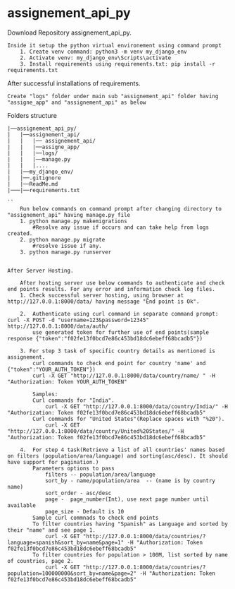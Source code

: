 # assignement_api_py

Download Repository assignement_api_py.

    Inside it setup the python virtual environement using command prompt
    	1. Create venv command: python3 -m venv my_django_env
    	2. Activate venv: my_django_env\Scripts\activate
    	3. Install requirements using requirements.txt: pip install -r requirements.txt


After successful installations of requirements.

	Create "logs" folder under main sub "assignement_api" folder having "assigne_app" and "assignement_api" as below

Folders structure

```
|──assignement_api_py/
|	|──assignement_api/
|	|	|── assignement_api/
|	|	|──assigne_app/
|	|	|──logs/
|	|	|──manage.py
|	|	|....
|	|──my_django_env/
|   |──.gitignore
|   |──ReadMe.md
|───|──requirements.txt

``
	Run below commands on command prompt after changing directory to "assignement_api" having manage.py file
	1. python manage.py makemigrations
		#Resolve any issue if occurs and can take help from logs created.
	2. python manage.py migrate
		#resolve issue if any.
	3. python manage.py runserver


After Server Hosting.
	
	After hosting server use below commands to authenticate and check end points results. For any error and information check log files.
	1. Check successful server hosting, using browser at http://127.0.0.1:8000/data/ having message "End point is Ok".
	
	2.  Authenticate using curl command in separate command prompt:  curl -X POST -d "username=123&password=12345" http://127.0.0.1:8000/data/auth/
		use generated token for further use of end points(sample response {"token":"f02fe13f0bcd7e86c453bd18dc6ebeff68bcadb5"})

	3. For step 3 task of specific country details as mentioned is assignement.
		curl commands to check end point for country 'name' and {"token":"YOUR_AUTH_TOKEN"})
		curl -X GET "http://127.0.0.1:8000/data/country/name/ " -H "Authorization: Token YOUR_AUTH_TOKEN"

		Samples:
		Curl commands for "India".
			curl -X GET "http://127.0.0.1:8000/data/country/India/" -H "Authorization: Token f02fe13f0bcd7e86c453bd18dc6ebeff68bcadb5" 
		Curl commands for "United States"(Replace spaces with "%20").
			curl -X GET "http://127.0.0.1:8000/data/country/United%20States/" -H "Authorization: Token f02fe13f0bcd7e86c453bd18dc6ebeff68bcadb5"

	4.  For step 4 task(Retrieve a list of all countries' names based on filters (population/area/language) and sorting(asc/desc). It should have support for pagination.)
		Parameters options to pass
			filters -- population/area/language
			sort_by - name/population/area  -- (name is by country name)
			sort_order - asc/desc
			page -  page_number(Int), use next page number until available
			page_size - Default is 10
		Sample curl commnads to check end points 
		To filter countries having "Spanish" as Language and sorted by their "name" and see page 1.
			curl -X GET "http://127.0.0.1:8000/data/countries/?language=spanish&sort_by=name&page=1" -H "Authorization: Token f02fe13f0bcd7e86c453bd18dc6ebeff68bcadb5"
		To filter countries for population > 100M, list sorted by name of countries, page 2.
			curl -X GET "http://127.0.0.1:8000/data/countries/?population=100000000&sort_by=name&page=2" -H "Authorization: Token f02fe13f0bcd7e86c453bd18dc6ebeff68bcadb5"

	

     
